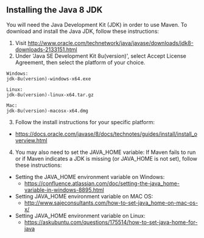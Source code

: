 
## Installing the Java 8 JDK 

You will need the Java Development Kit (JDK) in order to use Maven. To download and install the Java JDK, follow these instructions:

1) Visit http://www.oracle.com/technetwork/java/javase/downloads/jdk8-downloads-2133151.html
2) Under 'Java SE Development Kit 8u(version)', select Accept License Agreement, then select the platform of your choice. 
```
Windows:
jdk-8u(version)-windows-x64.exe

Linux:
jdk-8u(version)-linux-x64.tar.gz

Mac:
jdk-8u(version)-macosx-x64.dmg
```
3) Follow the install instructions for your specific platform:
* https://docs.oracle.com/javase/8/docs/technotes/guides/install/install_overview.html

4) You may also need to set the JAVA_HOME variable: If Maven fails to run or if Maven indicates a JDK is missing (or JAVA_HOME is not set), follow these instructions:
* Setting the JAVA_HOME environment variable on Windows:
  * https://confluence.atlassian.com/doc/setting-the-java_home-variable-in-windows-8895.html
* Setting JAVA_HOME environment variable on MAC OS:
  * http://www.sajeconsultants.com/how-to-set-java_home-on-mac-os-x/
* Setting JAVA_HOME environment variable on Linux: 
  * https://askubuntu.com/questions/175514/how-to-set-java-home-for-java
